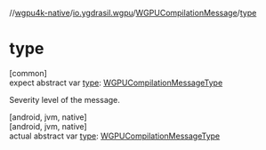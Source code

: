//[wgpu4k-native](../../../index.md)/[io.ygdrasil.wgpu](../index.md)/[WGPUCompilationMessage](index.md)/[type](type.md)

# type

[common]\
expect abstract var [type](type.md): [WGPUCompilationMessageType](../-w-g-p-u-compilation-message-type/index.md)

Severity level of the message.

[android, jvm, native]\
[android, jvm, native]\
actual abstract var [type](type.md): [WGPUCompilationMessageType](../-w-g-p-u-compilation-message-type/index.md)